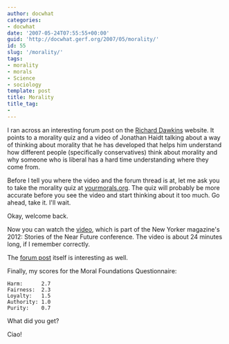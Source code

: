 ```yaml
---
author: docwhat
categories:
- docwhat
date: '2007-05-24T07:55:55+00:00'
guid: 'http://docwhat.gerf.org/2007/05/morality/'
id: 55
slug: '/morality/'
tags:
- morality
- morals
- Science
- sociology
template: post
title: Morality
title_tag:
-
---
```


I ran across an interesting forum post on the [Richard
Dawkins](http://www.richarddawkins.net/) website. It points to a
morality quiz and a video of Jonathan Haidt talking about a way of
thinking about morality that he has developed that helps him
understand how different people (specifically conservatives) think
about morality and why someone who is liberal has a hard time
understanding where they come from.

Before I tell you where the video and the forum thread is at, let me
ask you to take the morality quiz at
[yourmorals.org](http://www.yourmorals.org/). The quiz will probably
be more accurate before you see the video and start thinking about
it too much. Go ahead, take it. I'll wait.

Okay, welcome back.

Now you can watch the
[video](http://www.newyorker.com/online/video/conference/2007/haidt),
which is part of the New Yorker magazine's 2012: Stories of the Near
Future conference. The video is about 24 minutes long, if I remember
correctly.

The [forum
post](http://www.richarddawkins.net/forum/viewtopic.php?t=15021&sid=6e15f2a4f958fa71f374b8e13a2200a7)
itself is interesting as well.

Finally, my scores for the Moral Foundations Questionnaire:

    Harm:      2.7
    Fairness:  2.3
    Loyalty:   1.5
    Authority: 1.0
    Purity:    0.7

What did you get?

Ciao!
